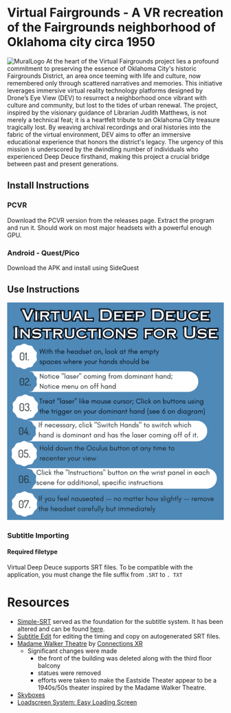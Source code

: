 # Virtual Fairgrounds - A VR recreation of the Fairgrounds neighborhood of Oklahoma city circa 1950       
![MuralLogo](https://github.com/DEVlimited/VirtualDeepDeuce/assets/37113385/e679d860-958c-4960-9754-7434b4b27a41)
At the heart of the Virtual Fairgrounds project lies a profound commitment to preserving the
essence of Oklahoma City's historic Fairgrounds District, an area once teeming with life and culture,
now remembered only through scattered narratives and memories. This initiative leverages
immersive virtual reality technology platforms designed by Drone’s Eye View (DEV) to resurrect a
neighborhood once vibrant with culture and community, but lost to the tides of urban renewal. The project, inspired by the visionary guidance of
Librarian Judith Matthews, is not merely a technical feat; it is a heartfelt tribute to an Oklahoma City
treasure tragically lost. By weaving archival recordings and oral histories into the fabric of the
virtual environment, DEV aims to offer an immersive educational experience that honors the
district's legacy. The urgency of this mission is underscored by the dwindling number of individuals
who experienced Deep Deuce firsthand, making this project a crucial bridge between past and
present generations.
## Install Instructions
### PCVR
Download the PCVR version from the releases page. Extract the program and run it. Should work on most major headsets with a powerful enough GPU. 
### Android - Quest/Pico
Download the APK and install using SideQuest

## Use Instructions
![Instructions Image](/Assets/Images/Instructions/Basic.png)

### Subtitle Importing
#### Required filetype
Virtual Deep Deuce supports SRT files. To be compatible with the application, you must change the file suffix from  `.SRT` to `. TXT`

 # Resources
 - [Simple-SRT](https://github.com/roguecode/Unity-Simple-SRT/tree/master) served as the foundation for the subtitle system. It has been altered and can be found [here](/Assets/Imports/SRTReader/).
 - [Subtitle Edit](https://github.com/SubtitleEdit/subtitleedit) for editing the timing and copy on autogenerated SRT files.
 - [Madame Walker Theatre](https://sketchfab.com/3d-models/madame-walker-theatre-98ba4154bbb644bb9cb4d9c68d7dd87b) by [Connections XR](https://www.connectionsxr.com/) 
	  - Significant changes were made
		   - the front of the building was deleted along with the third floor balcony
		   - statues were removed
		   - efforts were taken to make the Eastside Theater appear to be a 1940s/50s theater inspired by the Madame Walker Theatre. 
- [Skyboxes](https://assetstore.unity.com/packages/2d/textures-materials/sky/cloudy-summer-day-skybox-1079)
- [Loadscreen System: Easy Loading Screen](https://assetstore.unity.com/packages/tools/gui/easy-loading-screen-140365)
